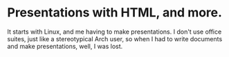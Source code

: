 # Presentations with HTML, and more.

It starts with Linux, and me having to make presentations. I don't use office suites, just like a stereotypical Arch user, so when I had to write documents and make presentations, well, I was lost.
